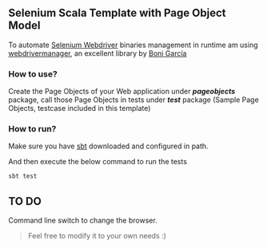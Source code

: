 ## Selenium Scala Template with Page Object Model

To automate [Selenium Webdriver](https://docs.seleniumhq.org/projects/webdriver/) binaries management in runtime am using [webdrivermanager](https://github.com/bonigarcia/webdrivermanager), an excellent library by [Boni García](https://github.com/bonigarcia) 
### How to use?
Create the Page Objects of your Web application under **_pageobjects_** package, call those Page Objects in tests under **_test_** package (Sample Page Objects, testcase included in this template)

### How to run?
Make sure you have [sbt](https://www.scala-sbt.org/download.html) downloaded and configured in path.

And then execute the below command to run the tests
```javascript
sbt test
```
## TO DO
Command line switch to change the browser.

> Feel free to modify it to your own needs :)
